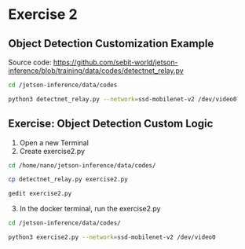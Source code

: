 # Exercise 2

## Object Detection Customization Example
Source code: https://github.com/sebit-world/jetson-inference/blob/training/data/codes/detectnet_relay.py 
```bash
cd /jetson-inference/data/codes
```
```bash
python3 detectnet_relay.py --network=ssd-mobilenet-v2 /dev/video0
```

## Exercise: Object Detection Custom Logic

1. Open a new Terminal
2. Create exercise2.py

```bash
cd /home/nano/jetson-inference/data/codes/
```
```bash
cp detectnet_relay.py exercise2.py
```
```bash
gedit exercise2.py
```

3. In the docker terminal, run the exercise2.py

```bash
cd /jetson-inference/data/codes/
```
```bash
python3 exercise2.py --network=ssd-mobilenet-v2 /dev/video0
```
